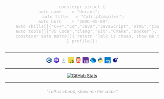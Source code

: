 <p align="center">
  <pre style="font-family:monospace; font-size:14px; text-align:center; color:#c0c0c0;">
constexpr struct {
    auto name    = "Unrays";              
    auto title   = "CatnipCompiler";   
    auto born    = "2006-05-09";          
    auto skills[]{"C++","C#","Java","JavaScript","HTML","CSS","SQL","Dart","Python","TypeScript","Lua"};  
    auto tools[]{"VS Code","clang","Git","CMake","Docker"}; 
    constexpr auto motto(){ return "Talk is cheap, show me the code."; }
} profile{};
  </pre>
</p>

---

<p align="center">
  <code><img height="20" alt="C++" src="https://raw.githubusercontent.com/github/explore/main/topics/cpp/cpp.png"></code>
  <code><img height="20" alt="C#" src="https://raw.githubusercontent.com/github/explore/main/topics/csharp/csharp.png"></code>
  <code><img height="20" alt="Java" src="https://raw.githubusercontent.com/github/explore/main/topics/java/java.png"></code>
  <code><img height="20" alt="JavaScript" src="https://raw.githubusercontent.com/github/explore/main/topics/javascript/javascript.png"></code>
  <code><img height="20" alt="HTML" src="https://raw.githubusercontent.com/github/explore/main/topics/html/html.png"></code>
  <code><img height="20" alt="CSS" src="https://raw.githubusercontent.com/github/explore/main/topics/css/css.png"></code>
  <code><img height="20" alt="Dart" src="https://raw.githubusercontent.com/github/explore/main/topics/dart/dart.png"></code>
  <code><img height="20" alt="Python" src="https://raw.githubusercontent.com/github/explore/main/topics/python/python.png"></code>
  <code><img height="20" alt="TypeScript" src="https://raw.githubusercontent.com/github/explore/main/topics/typescript/typescript.png"></code>
  <code><img height="20" alt="Lua" src="https://raw.githubusercontent.com/github/explore/main/topics/lua/lua.png"></code>
</p>

---

<div align="center">
<a href="https://github.com/Unrays">
  <img src="https://github-readme-stats.vercel.app/api?username=Unrays&show_icons=true&theme=transparent&hide_border=true&bg_color=00000000&text_color=ffffff&icon_color=ffdf00&title_color=ffdf00" alt="GitHub Stats" />
</a>
</div>

---

<p align="center" style="font-style:italic; color:#aaaaaa; margin-top:20px;">
“Talk is cheap, show me the code."  
<span style="font-size:12px; color:#ffb733;">
</span>
</p>
